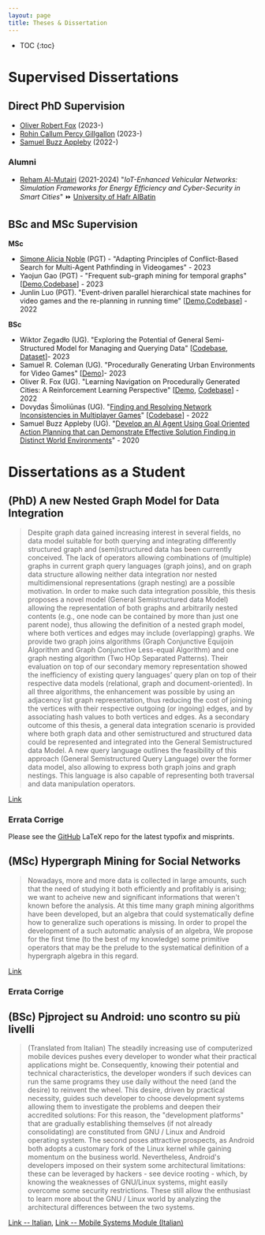 ```yaml
---
layout: page
title: Theses & Dissertation
---
```


* TOC
{:toc}


# Supervised Dissertations

## Direct PhD Supervision 

 * [Oliver Robert Fox](https://ofox.co.uk/) (2023-)
 * [Rohin Callum Percy Gillgallon](https://www.researchgate.net/profile/Rohin-Gillgallon) (2023-)
 * [Samuel Buzz Appleby](https://uk.linkedin.com/in/samuel-appleby-52a673206) (2022-)

### Alumni

 * [Reham Al-Mutairi](https://www.linkedin.com/in/reham-almutairi-849b3b139/) (2021-2024) "_IoT-Enhanced Vehicular Networks: Simulation Frameworks for Energy Efficiency and Cyber-Security in Smart Cities_" ⏩ [University of Hafr AlBatin](https://www.uhb.edu.sa/Pages/MemberDetails.aspx?Param=college&Ref=31&Member=752)

## BSc and MSc Supervision

**MSc**
 * [Simone Alicia Noble](https://www.linkedin.com/in/simone-noble/) (PGT) - "Adapting Principles of Conflict-Based Search for Multi-Agent Pathfinding in Videogames" - 2023
 * Yaojun Gao (PGT) - "Frequent sub-graph mining for temporal graphs" [[Demo](https://www.youtube.com/watch?v=MzwVEstsJdE),[Codebase](https://github.com/gyjwork/frequent-subgraph-mining)] - 2023
 * Junlin Luo (PGT). "Event-driven parallel hierarchical state machines for video games and the re-planning in running time" [[Demo](https://m.youtube.com/watch?v=_rQdr6ZwCXE),[Codebase](https://github.com/luojunlin1223/CSC8503/tree/CSC8599)] - 2022

**BSc**
 * Wiktor Zegadło (UG). "Exploring the Potential of General Semi-Structured Model for Managing and Querying Data" [[Codebase](https://github.com/datagram-db/gsm_gsql/releases/tag/WiktorUG), [Dataset](https://osf.io/pgf9h/)]- 2023
 * Samuel R. Coleman (UG). "Procedurally Generating Urban Environments for Video Games" [[Demo](https://samcoleman.itch.io/procedural-city-generator)]- 2023
 * Oliver R. Fox (UG). "Learning Navigation on Procedurally Generated Cities: A Reinforcement Learning Perspective" [[Demo](https://ofox.co.uk/projects/dissertation), [Codebase](https://github.com/foxr1/navigationdissertation)] - 2022
 * Dovydas Šimoliūnas (UG). "[Finding and Resolving Network Inconsistencies in Multiplayer Games](https://github.com/jackbergus/TabulaRasa/blob/master/00_THE%20PROJECT.pdf)" [[Codebase](https://github.com/DovydasSi/TabulaRasa)] - 2022
 * Samuel Buzz Appleby (UG). "[Develop an AI Agent Using Goal Oriented Action Planning that can Demonstrate Effective Solution Finding in Distinct World Environments](https://onedrive.live.com/download?cid=A29E1A49BE9C04CC&resid=A29E1A49BE9C04CC%2114817&authkey=ACdrWHFTJVovmVw&em=2)" - 2020

# Dissertations as a Student

## (PhD) A new Nested Graph Model for Data Integration 

> Despite graph data gained increasing interest in several fields, no data model suitable for both querying and integrating differently structured graph and (semi)structured data has been currently conceived. The lack of operators allowing combinations of (multiple) graphs in current graph query languages (graph joins), and on graph data structure allowing neither data integration nor nested multidimensional representations (graph nesting) are a possible motivation. In order to make such data integration possible, this thesis proposes a novel model (General Semistructured data Model) allowing the representation of both graphs and arbitrarily nested contents (e.g., one node can be contained by more than just one parent node), thus allowing the definition of a nested graph model, where both vertices and edges may include (overlapping) graphs. We provide two graph joins algorithms (Graph Conjunctive Equijoin Algorithm and Graph Conjunctive Less-equal Algorithm) and one graph nesting algorithm (Two HOp Separated Patterns). Their evaluation on top of our secondary memory representation showed the inefficiency of existing query languages’ query plan on top of their respective data models (relational, graph and document-oriented). In all three algorithms, the enhancement was possible by using an adjacency list graph representation, thus reducing the cost of joining the vertices with their respective outgoing (or ingoing) edges, and by associating hash values to both vertices and edges. As a secondary outcome of this thesis, a general data integration scenario is provided where both graph data and other semistructured and structured data could be represented and integrated into the General Semistructured data Model. A new query language outlines the feasibility of this approach (General Semistructured Query Language) over the former data model, also allowing to express both graph joins and graph nestings. This language is also capable of representing both traversal and data manipulation operators.

[Link](https://amsdottorato.unibo.it/8348/)

### Errata Corrige

 Please see the [GitHub](https://github.com/gyankos/PhDThesis-Latex) LaTeX repo for the latest typofix and misprints.


## (MSc) Hypergraph Mining for Social Networks 

> Nowadays, more and more data is collected in large amounts, such that the need of studying it both efficiently and profitably is arising; we want to acheive new and significant informations that weren't known before the analysis. At this time many graph mining algorithms have been developed, but an algebra that could systematically define how to generalize such operations is missing. In order to propel the development of a such automatic analysis of an algebra, We propose for the first time (to the best of my knowledge) some primitive operators that may be the prelude to the systematical definition of a hypergraph algebra in this regard.

[Link](https://amslaurea.unibo.it/7106/)

### Errata Corrige


## (BSc) Pjproject su Android: uno scontro su più livelli 

> (Translated from Italian)  The steadily increasing use of computerized mobile devices pushes every developer to wonder what their practical applications might be. Consequently, knowing their potential and technical characteristics, the developer wonders if such devices can run the same programs they use daily without the need (and the desire) to reinvent the wheel. This desire, driven by practical necessity, guides such developer to choose development systems allowing them to investigate the problems and deepen their accredited solutions: For this reason, the "development platforms" that are gradually establishing themselves (if not already consolidating) are constituted from GNU / Linux and Android operating system. The second poses attractive prospects, as Android both adopts a customary fork of the Linux kernel while gaining momentum on the business world. Nevertheless, Android's developers imposed on their system some architectural limitations: these can be leveraged by hackers  - see device rooting - which, by knowing the weaknesses of GNU/Linux systems, might easily overcome some security restrictions. These still allow the enthusiast to learn more about the GNU / Linux world by analyzing the architectural differences between the two systems.

[Link -- Italian](https://amslaurea.unibo.it/4441/), [Link -- Mobile Systems Module (Italian)](http://www.cs.unibo.it/~ghini/didattica/sistemimobili/BergamiGiacomo/)
